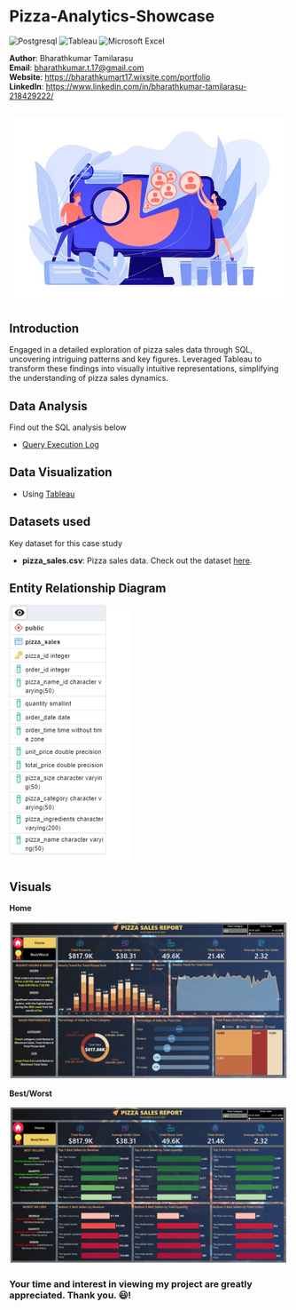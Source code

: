 # Pizza-Analytics-Showcase

![Postgresql](https://img.shields.io/badge/PostgreSQL-316192?style=for-the-badge&logo=postgresql&logoColor=white)
![Tableau](https://img.shields.io/badge/Tableau-E97627?style=for-the-badge&logo=Tableau&logoColor=white)
![Microsoft Excel](https://img.shields.io/badge/Microsoft_Excel-217346?style=for-the-badge&logo=microsoft-excel&logoColor=white)

**Author**: Bharathkumar Tamilarasu <br />
**Email**: bharathkumar.t.17@gmail.com <br />
**Website**: https://bharathkumart17.wixsite.com/portfolio <br />
**LinkedIn**: https://www.linkedin.com/in/bharathkumar-tamilarasu-218429222/  <br />

##

![Pizza Sales](https://github.com/Bharathkumar-Tamilarasu/Pizza-Analytics-Showcase/blob/main/Pizza%20sales_1.jpg)

## Introduction

Engaged in a detailed exploration of pizza sales data through SQL, uncovering intriguing patterns and key figures. Leveraged Tableau to transform these findings into visually intuitive representations, simplifying the understanding of pizza sales dynamics.

## Data Analysis

Find out the SQL analysis below
* [Query Execution Log](https://github.com/Bharathkumar-Tamilarasu/Pizza-Analytics-Showcase/blob/main/Query%20Execution%20Log.md)
  
## Data Visualization

* Using [Tableau](https://public.tableau.com/app/profile/bharathkumar.tamilarasu/viz/PizzaSales_16959016177880/Home)


## Datasets used
Key dataset for this case study
- <strong>pizza_sales.csv</strong>: Pizza sales data. Check out the dataset [here](https://github.com/Bharathkumar-Tamilarasu/Pizza-Analytics-Showcase/blob/main/pizza_sales.csv).


## Entity Relationship Diagram
![alt text](https://github.com/Bharathkumar-Tamilarasu/Pizza-Analytics-Showcase/blob/main/Pizza%20Sales%20ERD.png)

## Visuals

**Home**

![Home](https://github.com/Bharathkumar-Tamilarasu/Pizza-Analytics-Showcase/blob/main/Dashboard_Home.png)

**Best/Worst**

![Best Worst](https://github.com/Bharathkumar-Tamilarasu/Pizza-Analytics-Showcase/blob/main/Dashboard_BestWorst.png)


### Your time and interest in viewing my project are greatly appreciated. Thank you. 😃!
